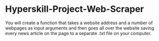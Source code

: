 # Hyperskill-Project-Web-Scraper
You will create a function that takes a website address and a number of webpages as input arguments and then goes all over the website saving every news article on the page to a separate .txt file on your computer.
